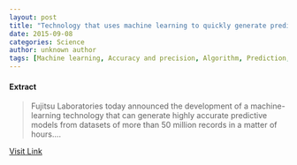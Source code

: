 ```yaml
---
layout: post
title: "Technology that uses machine learning to quickly generate predictive models from massive datasets"
date: 2015-09-08
categories: Science
author: unknown author
tags: [Machine learning, Accuracy and precision, Algorithm, Prediction, Predictive modelling, Technology, Computing, Areas of computer science]
---
```





#### Extract
>Fujitsu Laboratories today announced the development of a machine-learning technology that can generate highly accurate predictive models from datasets of more than 50 million records in a matter of hours....



[Visit Link](http://phys.org/news/2015-09-technology-machine-quickly-massive-datasets.html)


